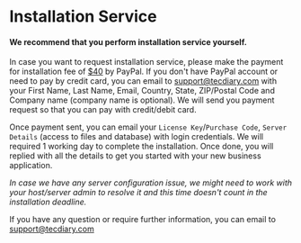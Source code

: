 # Installation Service

#### We recommend that you perform installation service yourself.

In case you want to request installation service, please make the payment for installation fee of [\$40](https://www.paypal.me/tecdiary/40usd) by PayPal. If you don't have PayPal account or need to pay by credit card, you can email to support@tecdiary.com with your First Name, Last Name, Email, Country, State, ZIP/Postal Code and Company name (company name is optional). We will send you payment request so that you can pay with credit/debit card.

Once payment sent, you can email your `License Key`/`Purchase Code`, `Server Details` (access to files and database) with login credentials. We will required 1 working day to complete the installation. Once done, you will replied with all the details to get you started with your new business application.

_In case we have any server configuration issue, we might need to work with your host/server admin to resolve it and this time doesn't count in the installation deadline._

If you have any question or require further information, you can email to support@tecdiary.com

